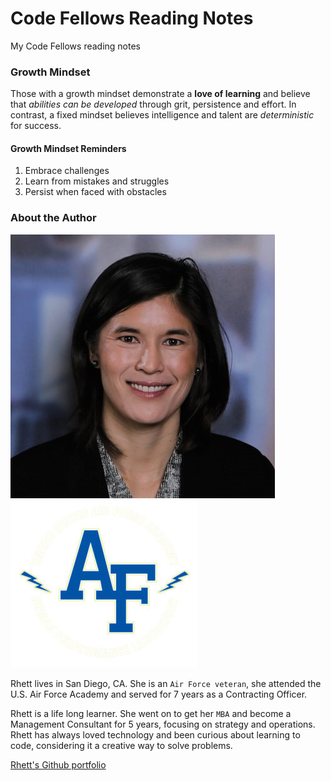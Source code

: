 # Code Fellows Reading Notes

My Code Fellows reading notes

### Growth Mindset

Those with a growth mindset demonstrate a **love of learning** and believe that *abilities can be developed* through grit, persistence and effort. In contrast, a fixed mindset believes intelligence and talent are *deterministic* for success. 

#### Growth Mindset Reminders
1. Embrace challenges
2. Learn from mistakes and struggles
3. Persist when faced with obstacles

### About the Author
![Rhett Chase headshot](rhettchase.jpg)
![Air Force Academy Logo](USAFA-logo.jpg)

Rhett lives in San Diego, CA. She is an `Air Force veteran`, she attended the U.S. Air Force Academy and served for 7 years as a Contracting Officer. 

Rhett is a life long learner. She went on to get her `MBA` and become a Management Consultant for 5 years, focusing on strategy and operations. Rhett has always loved technology and been curious about learning to code, considering it a creative way to solve problems.

[Rhett's Github portfolio](https://github.com/rhettchase)
